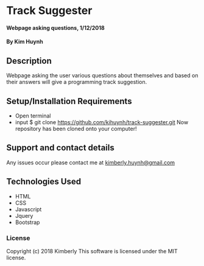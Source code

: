 # Track Suggester

#### Webpage asking questions, 1/12/2018

#### By Kim Huynh

## Description

Webpage asking the user various questions about themselves and based on their answers will give a programming track suggestion.

## Setup/Installation Requirements

* Open terminal
* input $ git clone https://github.com/kihuynh/track-suggester.git
Now repository has been cloned onto your computer!


## Support and contact details

Any issues occur please contact me at kimberly.huynh@gmail.com

## Technologies Used

* HTML
* CSS
* Javascript
* Jquery
* Bootstrap

### License

Copyright (c) 2018 Kimberly
This software is licensed under the MIT license.
